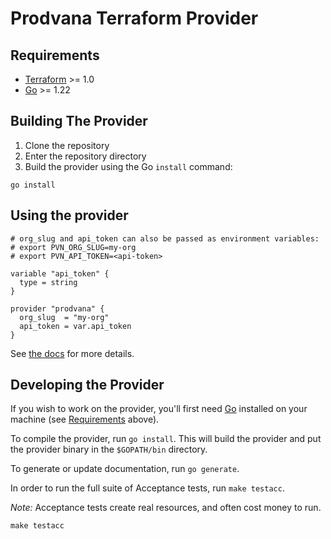 # Prodvana Terraform Provider

## Requirements

- [Terraform](https://www.terraform.io/downloads.html) >= 1.0
- [Go](https://golang.org/doc/install) >= 1.22

## Building The Provider

1. Clone the repository
1. Enter the repository directory
1. Build the provider using the Go `install` command:

```shell
go install
```

## Using the provider

```
# org_slug and api_token can also be passed as environment variables:
# export PVN_ORG_SLUG=my-org
# export PVN_API_TOKEN=<api-token>

variable "api_token" {
  type = string
}

provider "prodvana" {
  org_slug  = "my-org"
  api_token = var.api_token
}
```

See [the docs](https://github.com/prodvana/terraform-provider-prodvana/blob/main/docs/index.md) for more details.


## Developing the Provider

If you wish to work on the provider, you'll first need [Go](http://www.golang.org) installed on your machine (see [Requirements](#requirements) above).

To compile the provider, run `go install`. This will build the provider and put the provider binary in the `$GOPATH/bin` directory.

To generate or update documentation, run `go generate`.

In order to run the full suite of Acceptance tests, run `make testacc`.

*Note:* Acceptance tests create real resources, and often cost money to run.

```shell
make testacc
```
